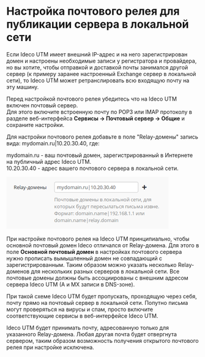 # Настройка почтового релея для публикации сервера в локальной сети

Если Ideco UTM имеет внешний IP-адрес и на него зарегистрирован домен и настроены необходимые записи у регистратора и провайдера, но вы хотите, чтобы отправкой и доставкой почты занимался другой сервер (к примеру заранее настроенный Exchange сервер в локальной сети), то Ideco UTM может ретранслировать всю входящую почту на эту машину.

Перед настройкой почтового релея убедитесь что на Ideco UTM включен почтовый сервер.\
Для этого включите встроенную почту по POP3 или IMAP протоколу в разделе веб-интерфейса **Сервисы -> Почтовый сервер -> Общие** и сохраните настройки.

Для настройки почтового релея добавьте в поле "Relay-домены" запись вида: mydomain.ru|10.20.30.40, где:

mydomain.ru - ваш почтовый домен, зарегистрированный в Интернете на публичный адрес Ideco UTM.\
10.20.30.40 - адрес вашего почтового сервера в локальной сети.

![](../attachments/1278147/11436173.png)

При настройке почтового релея на Ideco UTM принципиально, чтобы основной почтовый домен Ideco отличался от Relay-домена. Для этого в поле **Основной почтовый домен** в настройках почтового сервера нужно прописать вымышленный домен не совпадающий с зарегистрированным. Таким образом можно указать несколько Relay-доменов для нескольких разных серверов в локальной сети. Все почтовые домены должны быть ассоциированы с внешним адресом сервера Ideco UTM (A и MX записи в DNS-зоне).

При такой схеме Ideco UTM будет пропускать, проходящую через себя, почту прямо на почтовый сервер в локальной сети. Попутно письма могут проверяться на вирусы и спам, просто включите соответствующие сервисы в веб-интерфейсе Ideco UTM.

Ideco UTM будет принимать почту, адресованную только для указанного Relay-домена. Любая другая почта будет отвергнута сервером, таким образом возможность получения открытого почтового релея при настройке исключена.

